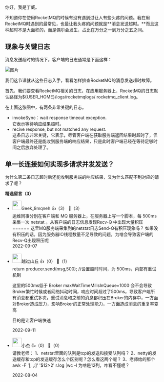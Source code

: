 你好，我是丁威。

不知道你在使用RocketMQ的时候有没有遇到过让人有些头疼的问题。我在用RocketMQ时遇到的最常见，也最让我头疼的问题就是**消息发送超时。**而且这种超时不是大面积的，而是偶尔会发生，占比在万分之一到万分之五之间。

## 现象与关键日志

消息发送超时的情况下，客户端的日志通常是下面这样：

![图片](https://static001.geekbang.org/resource/image/97/b3/9742c5e7e8ec8d1aebdc5f76b2a8c2b3.png?wh=1079x207)

我们这节课就从这些日志入手，看看怎样排查RocketMQ的消息发送超时故障。

首先，我们要查看RocketMQ相关的日志，在应用服务器上，RocketMQ的日志默认路径为${USER\_HOME}/logs/rocketmqlogs/ rocketmq\_client.log。

在上面这张图中，有两条非常关键的日志。

- invokeSync：wait response timeout exception.  
  它表示等待响应结果超时。
- recive response, but not matched any request.  
  这条日志非常关键，它表示，尽管客户端在获取服务端返回结果时超时了，但客户端最终还是能收到服务端的响应结果，只是此时客户端已经在等待足够时间之后放弃处理了。

## 单一长连接如何实现多请求并发发送？

为什么第二条日志超时后还能收到服务端的响应结果，又为什么匹配不到对应的请求了呢？
<div><strong>精选留言（3）</strong></div><ul>
<li><img src="http://thirdwx.qlogo.cn/mmopen/vi_32/Q0j4TwGTfTJ1rIbtzMltwtkdOgyk7nxzQOZtocVBwuAsZbUgY2gZHfnds4Onj6Zcxcba7fPI1qyHcb9jzJibZqA/132" width="30px"><span>Geek_9mqneh</span> 👍（3） 💬（3）<div>运维同事分别在客户端和 MQ 服务器上，在服务器上写一个脚本，每 500ms 采集一次 netstat 。从客户端的日志信息发现Recv-Q 中出现大量积压
======
这里MQ服务端采集到的netstat日志Send-Q有积压现象吗？
如果没有积压的话，因为服务器IO线程数量不足导致的问题，为啥会导致客户端的Recv-Q出现积压呢</div>2022-09-07</li><br/><li><img src="https://static001.geekbang.org/account/avatar/00/20/69/ed/2ea74ecd.jpg" width="30px"><span>越过山丘</span> 👍（0） 💬（1）<div>return producer.send(msg,500); &#47;&#47;设置超时时间，为 500ms，内部有重试机制

这里的500ms低于 Broker maxWaitTimeMillsInQueue=1000
会不会导致 Broker繁忙时候或者网络抖动时间，响应时间超过了500ms，导致客户端所有消息都重试多次，重试消息和之前的消息都积压在Broker的内存中，一方面对Broker造成压力，影响Broker的正常处理能力，一方面造成消息的重复率变高

目的是让客户端快速</div>2022-09-11</li><br/><li><img src="https://static001.geekbang.org/account/avatar/00/11/ce/79/673f4268.jpg" width="30px"><span>小杰</span> 👍（0） 💬（0）<div>请教老师：
1、netstat里面的队列是tcp的发送和接受队列吗？
2、netty的发送缓存和tcp的发送缓存怎么个区别呢？怎么看这两个呢？
3、老师给的那个awk -F &#39;[, ,:]&#39; &#39;$12&gt;2&#39; r.log |wc -l 为啥是12列，咋看不懂呢？

</div>2022-08-04</li><br/>
</ul>